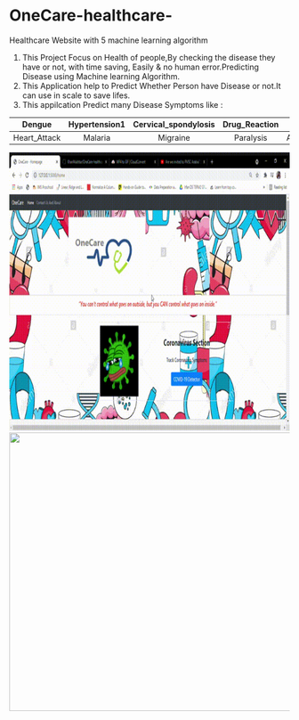 # OneCare-healthcare-
Healthcare Website with 5 machine learning algorithm
1. This Project Focus on Health of people,By checking the disease they have or not, with time saving, Easily & no human error.Predicting Disease using Machine learning Algorithm.
2. This Application help to Predict Whether Person have Disease or not.It can use in scale to save lifes.
3. This appilcation  Predict many Disease Symptoms like :

| Dengue | Hypertension1 | Cervical_spondylosis | Drug_Reaction | Pneumonia |
| :---: | :---: | :---: | :---: | :---: | 
| Heart_Attack | Malaria | Migraine | Paralysis | Alcoholic_hepatitis |

 <img src="/OneCare - Homepage - Google Chrome 2021-04-26 15-41-08.gif" width="700" height="500" />

 <img src="/OneCare - Homepage - Google Chrome 2021-04-26 15-11-54 (1).gif" width="700" height="500" />
